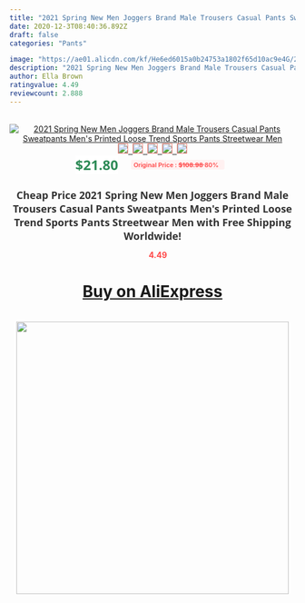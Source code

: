 ```yaml
---
title: "2021 Spring New Men Joggers Brand Male Trousers Casual Pants Sweatpants Men's Printed Loose Trend Sports Pants Streetwear Men"
date: 2020-12-3T08:40:36.892Z
draft: false
categories: "Pants"

image: "https://ae01.alicdn.com/kf/He6ed6015a0b24753a1802f65d10ac9e4G/2021-Spring-New-Men-Joggers-Brand-Male-Trousers-Casual-Pants-Sweatpants-Men-s-Printed-Loose-Trend.jpg"
description: "2021 Spring New Men Joggers Brand Male Trousers Casual Pants Sweatpants Men's Printed Loose Trend Sports Pants Streetwear Men"
author: Ella Brown
ratingvalue: 4.49
reviewcount: 2.888
---
```

<br>
<div style="text-align: center;">
<a href="https://s.click.aliexpress.com/e/_AbeJLf" target="_blank" rel="nofollow noopener noreferrer"><img alt="2021 Spring New Men Joggers Brand Male Trousers Casual Pants Sweatpants Men's Printed Loose Trend Sports Pants Streetwear Men" class="magnifier-image" src="https://ae01.alicdn.com/kf/He6ed6015a0b24753a1802f65d10ac9e4G/2021-Spring-New-Men-Joggers-Brand-Male-Trousers-Casual-Pants-Sweatpants-Men-s-Printed-Loose-Trend.jpg_640x640.jpg">
<br>
<img style="border:1px solid salmon" src="https://ae01.alicdn.com/kf/He6ed6015a0b24753a1802f65d10ac9e4G/2021-Spring-New-Men-Joggers-Brand-Male-Trousers-Casual-Pants-Sweatpants-Men-s-Printed-Loose-Trend.jpg_120x120.jpg">&nbsp;&nbsp;<img style="border:1px solid salmon" src="https://ae01.alicdn.com/kf/Hb60e4d68ffed4488a1da287c500859cfg/2021-Spring-New-Men-Joggers-Brand-Male-Trousers-Casual-Pants-Sweatpants-Men-s-Printed-Loose-Trend.jpg_120x120.jpg">&nbsp;&nbsp;<img style="border:1px solid salmon" src="https://ae01.alicdn.com/kf/H8431a31bd04949198747cdd522c23febs/2021-Spring-New-Men-Joggers-Brand-Male-Trousers-Casual-Pants-Sweatpants-Men-s-Printed-Loose-Trend.jpg_120x120.jpg">&nbsp;&nbsp;<img style="border:1px solid salmon" src="https://ae01.alicdn.com/kf/H94e866228dd6415789acd576aa786770p/2021-Spring-New-Men-Joggers-Brand-Male-Trousers-Casual-Pants-Sweatpants-Men-s-Printed-Loose-Trend.jpg_120x120.jpg">&nbsp;&nbsp;<img style="border:1px solid salmon" src="https://ae01.alicdn.com/kf/Hb0a172a1bf67459dae10a74a261e71acm/2021-Spring-New-Men-Joggers-Brand-Male-Trousers-Casual-Pants-Sweatpants-Men-s-Printed-Loose-Trend.jpg_120x120.jpg"></a></div><br0>
<div style="text-align: center;"><span style="background-color: white; border: 0px; box-sizing: border-box; color: seagreen; display: inline-block; font-family: &quot;open sans&quot; , &quot;arial&quot; , &quot;helvetica&quot; , sans-serif , &quot;heiti&quot;; font-size: 24px; font-stretch: inherit; font-weight: 700; line-height: inherit; margin: 0px 10px 0px 0px; padding: 0px; vertical-align: middle;">$21.80 </span>
<span style="background: rgb(255 , 241 , 241); border-radius: 3px; border: 0px; box-sizing: border-box; color: #ff4747; display: inline-block; font-family: inherit; font-size: 12px; font-stretch: inherit; font-style: inherit; font-variant: inherit; font-weight: 600; line-height: inherit; margin: 0px; padding: 2px 5px; transform: scale(0.9); vertical-align: middle;">Original Price : <b style="text-decoration: line-through;">$108.98 </b> 80%&nbsp;&nbsp;</span></div>
<h1 style="color: #333333; display: inline-block; font-family: &quot;open sans&quot; , &quot;arial&quot; , &quot;helvetica&quot; , sans-serif , &quot;heiti&quot;; font-size: 18px; font-stretch: inherit; font-weight: 700; text-align: center;">Cheap Price 2021 Spring New Men Joggers Brand Male Trousers Casual Pants Sweatpants Men's Printed Loose Trend Sports Pants Streetwear Men with Free Shipping Worldwide!</h1>
<div style="color: #ff4747; text-align: center;">
<img src="https://4.bp.blogspot.com/-M0ZcTcb-5uY/XleCXlxnR4I/AAAAAAAAAEc/OrjgMkXV1oMQFaCRZj5HQwOCBcu3w1FegCPcBGAYYCw/s1600/star.png" style="height: 15px;">&nbsp;<b>4.49</b></div>
<div class="button_cont" align="center"><a class="buynow_a" href="https://s.click.aliexpress.com/e/_AbeJLf" target="_blank" rel="nofollow noopener noreferrer"><H1>Buy on AliExpress</H1></a></div><br>
<div class="separator" style="clear: both; text-align: center;">
<img src="https://lh3.googleusercontent.com/-pTy5HemUv9M/XlePHvY0dAI/AAAAAAAAAE4/0nX5iRUoIWY8eMW9Dpxeirr157OZliDIgCLcBGAsYHQ/s1600/badge.gif" width="480">
</div>
